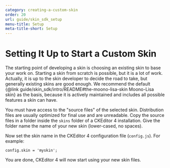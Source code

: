 ```yaml
---
category: creating-a-custom-skin
order: 20
url: guide/skin_sdk_setup
menu-title: Setup
meta-title-short: Setup
---
```

<!--
Copyright (c) 2003-2025, CKSource Holding sp. z o.o. All rights reserved.
For licensing, see LICENSE.md.
-->

# Setting It Up to Start a Custom Skin

The starting point of developing a skin is choosing an existing skin to base your work on. Starting a skin from scratch is possible, but it is a lot of work. Actually, it is up to the skin developer to decide the road to take, but generally existing skins are good enough. We recommend the default {@link guide/skin_sdk/intro/README#the-moono-lisa-skin Moono-Lisa skin} as the basis, because it is actively maintained and includes all possible features a skin can have.

You must have access to the "source files" of the selected skin. Distribution files are usually optimized for final use and are unreadable. Copy the source files in a folder inside the `skins` folder of a CKEditor 4 installation. Give the folder name the name of your new skin (lower-cased, no spaces).

Now set the skin name in the CKEditor 4 configuration file (`config.js`). For example:

	config.skin = 'myskin';

You are done, CKEditor 4 will now start using your new skin files.
